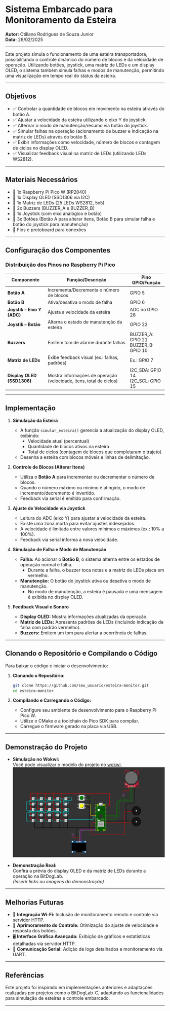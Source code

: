 # Sistema Embarcado para Monitoramento da Esteira  
**Autor:** Otiliano Rodrigues de Souza Junior  
**Data:** 26/02/2025

---

Este projeto simula o funcionamento de uma esteira transportadora, possibilitando o controle dinâmico do número de blocos e da velocidade de operação. Utilizando botões, joystick, uma matriz de LEDs e um display OLED, o sistema também simula falhas e modos de manutenção, permitindo uma visualização em tempo real do status da esteira.

---

## Objetivos

- ✅ Controlar a quantidade de blocos em movimento na esteira através do botão A.
- ✅ Ajustar a velocidade da esteira utilizando o eixo Y do joystick.
- ✅ Alternar o modo de manutenção/resumo via botão do joystick.
- ✅ Simular falhas na operação (acionamento de buzzer e indicação na matriz de LEDs) através do botão B.
- ✅ Exibir informações como velocidade, número de blocos e contagem de ciclos no display OLED.
- ✅ Visualizar feedback visual na matriz de LEDs (utilizando LEDs WS2812).

---

## Materiais Necessários

- 🔹 1x Raspberry Pi Pico W (RP2040)
- 🔹 1x Display OLED (SSD1306 via I2C)
- 🔹 1x Matriz de LEDs (25 LEDs WS2812, 5x5)
- 🔹 2x Buzzers (BUZZER_A e BUZZER_B)
- 🔹 1x Joystick (com eixo analógico e botão)
- 🔹 3x Botões (Botão A para alterar itens, Botão B para simular falha e botão do joystick para manutenção)
- 🔹 Fios e protoboard para conexões

---

## Configuração dos Componentes

### Distribuição dos Pinos no Raspberry Pi Pico

| Componente                   | Função/Descrição                                     | Pino GPIO/Função          |
|------------------------------|------------------------------------------------------|---------------------------|
| **Botão A**                  | Incrementa/Decrementa o número de blocos             | GPIO 5                    |
| **Botão B**                  | Ativa/desativa o modo de falha                       | GPIO 6                    |
| **Joystik – Eixo Y (ADC)**     | Ajusta a velocidade da esteira                      | ADC no GPIO 26            |
| **Joystik – Botão**          | Alterna o estado de manutenção da esteira            | GPIO 22                   |
| **Buzzers**                  | Emitem tom de alarme durante falhas                  | BUZZER_A: GPIO 21 <br> BUZZER_B: GPIO 10 |
| **Matriz de LEDs**           | Exibe feedback visual (ex.: falhas, padrões)         | Ex.: GPIO 7               |
| **Display OLED (SSD1306)**   | Mostra informações de operação (velocidade, itens, total de ciclos) | I2C_SDA: GPIO 14 <br> I2C_SCL: GPIO 15 |

---

## Implementação

1. **Simulação da Esteira**
   - A função `simular_esteira()` gerencia a atualização do display OLED, exibindo:
     - Velocidade atual (percentual)
     - Quantidade de blocos ativos na esteira
     - Total de ciclos (contagem de blocos que completaram o trajeto)
   - Desenha a esteira com blocos móveis e linhas de delimitação.

2. **Controle de Blocos (Alterar Itens)**
   - Utiliza o **Botão A** para incrementar ou decrementar o número de blocos.
   - Quando o número máximo ou mínimo é atingido, o modo de incremento/decremento é invertido.
   - Feedback via serial é emitido para confirmação.

3. **Ajuste de Velocidade via Joystick**
   - Leitura do ADC (eixo Y) para ajustar a velocidade da esteira.
   - Existe uma zona morta para evitar ajustes indesejados.
   - A velocidade é limitada entre valores mínimos e máximos (ex.: 10% a 100%).
   - Feedback via serial informa a nova velocidade.

4. **Simulação de Falha e Modo de Manutenção**
   - **Falha:** Ao acionar o **Botão B**, o sistema alterna entre os estados de operação normal e falha.
     - Durante a falha, o buzzer toca notas e a matriz de LEDs pisca em vermelho.
   - **Manutenção:** O botão do joystick ativa ou desativa o modo de manutenção.
     - No modo de manutenção, a esteira é pausada e uma mensagem é exibida no display OLED.

5. **Feedback Visual e Sonoro**
   - **Display OLED:** Mostra informações atualizadas da operação.
   - **Matriz de LEDs:** Apresenta padrões de LEDs (incluindo indicação de falha com padrão vermelho).
   - **Buzzers:** Emitem um tom para alertar a ocorrência de falhas.

---

## Clonando o Repositório e Compilando o Código

Para baixar o código e iniciar o desenvolvimento:

1. **Clonando o Repositório:**

   ```bash
   git clone https://github.com/seu_usuario/esteira-monitor.git
   cd esteira-monitor
   ```

2. **Compilando e Carregando o Código:**
   - Configure seu ambiente de desenvolvimento para o Raspberry Pi Pico W.
   - Utilize o CMake e a toolchain do Pico SDK para compilar.
   - Carregue o firmware gerado na placa via USB.

---

## Demonstração do Projeto

- **Simulação no Wokwi:**  
  Você pode visualizar o modelo do projeto no  [wokwi](https://wokwi.com/projects/423991918540076033).  
  ![wokwi](assets/wokwi.png)

- **Demonstração Real:**  
  Confira a prévia do display OLED e da matriz de LEDs durante a operação na BitDogLab.  
  *(Inserir links ou imagens da demonstração)*

---

## Melhorias Futuras

- 📡 **Integração Wi‑Fi:** Inclusão de monitoramento remoto e controle via servidor HTTP.
- 🔄 **Aprimoramento do Controle:** Otimização do ajuste de velocidade e resposta dos botões.
- 🖥 **Interface Gráfica Avançada:** Exibição de gráficos e estatísticas detalhadas via servidor HTTP.
- 📶 **Comunicação Serial:** Adição de logs detalhados e monitoramento via UART.

---

## Referências

Este projeto foi inspirado em implementações anteriores e adaptações realizadas por projetos como o BitDogLab-C, adaptando as funcionalidades para simulação de esteiras e controle embarcado.

---